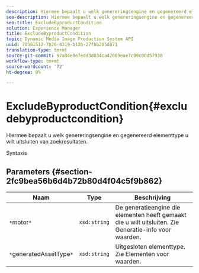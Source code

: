 ```yaml
---
description: Hiermee bepaalt u welk genereringsengine en gegenereerd elementtype u wilt uitsluiten van zoekresultaten.
seo-description: Hiermee bepaalt u welk genereringsengine en gegenereerd elementtype u wilt uitsluiten van zoekresultaten.
seo-title: ExcludeByproductCondition
solution: Experience Manager
title: ExcludeByproductCondition
topic: Dynamic Media Image Production System API
uuid: 70581512-7b26-4319-b12b-27fbb205d871
translation-type: tm+mt
source-git-commit: 97a84e8e7edd3d834ca42069eae7c09c00d57938
workflow-type: tm+mt
source-wordcount: '72'
ht-degree: 0%

---
```



# ExcludeByproductCondition{#excludebyproductcondition}

Hiermee bepaalt u welk genereringsengine en gegenereerd elementtype u wilt uitsluiten van zoekresultaten.

Syntaxis

## Parameters {#section-2fc9bea56b6d4b72b80d4f04c5f9b862}

| Naam | Type | Beschrijving |
|---|---|---|
| `*`motor`*` | `xsd:string` | De generatieengine die elementen heeft gemaakt die u wilt uitsluiten. Zie Generatie-info voor waarden. |
| `*`generatedAssetType`*` | `xsd:string` | Uitgesloten elementtype. Zie Elementen voor waarden. |

